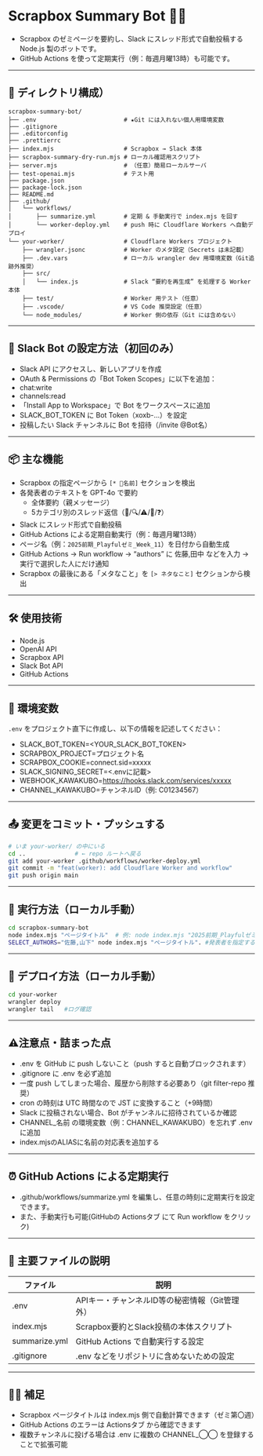 # Scrapbox Summary Bot 🤖📝
- Scrapbox のゼミページを要約し、Slack にスレッド形式で自動投稿する Node.js 製のボットです。
- GitHub Actions を使って定期実行（例：毎週月曜13時）も可能です。

---

## 📂 ディレクトリ構成）

```
scrapbox-summary-bot/
├── .env                         # ★Git には入れない個人用環境変数
├── .gitignore
├── .editorconfig
├── .prettierrc
├── index.mjs                    # Scrapbox → Slack 本体
├── scrapbox-summary-dry-run.mjs # ローカル確認用スクリプト
├── server.mjs                   # （任意）簡易ローカルサーバ
├── test-openai.mjs              # テスト用
├── package.json
├── package-lock.json
├── README.md
├── .github/
│   └── workflows/
│       ├── summarize.yml        # 定期 & 手動実行で index.mjs を回す
│       └── worker-deploy.yml    # push 時に Cloudflare Workers へ自動デプロイ
└── your-worker/                 # Cloudflare Workers プロジェクト
    ├── wrangler.jsonc           # Worker のメタ設定（Secrets は未記載）
    ├── .dev.vars                # ローカル wrangler dev 用環境変数（Git追跡外推奨）
    ├── src/
    │   └── index.js             # Slack “要約を再生成” を処理する Worker 本体
    ├── test/                    # Worker 用テスト（任意）
    ├── .vscode/                 # VS Code 推奨設定（任意）
    └── node_modules/            # Worker 側の依存（Git には含めない）

```

---

## 🤖 Slack Bot の設定方法（初回のみ）
- Slack API にアクセスし、新しいアプリを作成
- OAuth & Permissions の「Bot Token Scopes」に以下を追加：
- chat:write
- channels:read
- 「Install App to Workspace」で Bot をワークスペースに追加
- SLACK_BOT_TOKEN に Bot Token（xoxb-...）を設定
- 投稿したい Slack チャンネルに Bot を招待（/invite @Bot名）

---

## 📦 主な機能

- Scrapbox の指定ページから `[* 🎤名前]` セクションを検出
- 各発表者のテキストを GPT-4o で要約
  - 全体要約（親メッセージ）
  - 5カテゴリ別のスレッド返信（👏/🔍/⚠/🚧/❓）
- Slack にスレッド形式で自動投稿
- GitHub Actions による定期自動実行（例：毎週月曜13時）
- ページ名（例：`2025前期_Playfulゼミ_Week_11`）を日付から自動生成
- GitHub Actions → Run workflow → “authors” に 佐藤,田中 などを入力 → 実行で選択した人にだけ通知
- Scrapbox の最後にある「メタなこと」を `[> ネタなこと]` セクションから検出

---

## 🛠 使用技術

- Node.js
- OpenAI API
- Scrapbox API
- Slack Bot API
- GitHub Actions

---

## 📝 環境変数
`.env` をプロジェクト直下に作成し、以下の情報を記述してください：
- SLACK_BOT_TOKEN=<YOUR_SLACK_BOT_TOKEN>
- SCRAPBOX_PROJECT=プロジェクト名
- SCRAPBOX_COOKIE=connect.sid=xxxxx
- SLACK_SIGNING_SECRET=<.envに記載>
- WEBHOOK_KAWAKUBO=https://hooks.slack.com/services/xxxxx
- CHANNEL_KAWAKUBO=チャンネルID（例: C01234567）


---

## 📤 変更をコミット・プッシュする

```bash
# いま your-worker/ の中にいる
cd ..              # ← repo ルートへ戻る
git add your-worker .github/workflows/worker-deploy.yml
git commit -m "feat(worker): add Cloudflare Worker and workflow"
git push origin main


```

---

## 🚀 実行方法（ローカル手動）

```bash
cd scrapbox-summary-bot
node index.mjs "ページタイトル"  # 例: node index.mjs "2025前期_Playfulゼミ_Week_XX"
SELECT_AUTHORS="佐藤,山下" node index.mjs "ページタイトル". #発表者を指定する場合

```

---

## 🚀 デプロイ方法（ローカル手動）

```bash
cd your-worker
wrangler deploy
wrangler tail   #ログ確認

```

---

## ⚠️注意点・詰まった点
- .env を GitHub に push しないこと（push すると自動ブロックされます）
- .gitignore に .env を必ず追加
- 一度 push してしまった場合、履歴から削除する必要あり（git filter-repo 推奨）
- cron の時刻は UTC 時間なので JST に変換すること（+9時間）
- Slack に投稿されない場合、Bot がチャンネルに招待されているか確認
- CHANNEL_名前 の環境変数（例：CHANNEL_KAWAKUBO）を忘れず .env に追加
- index.mjsのALIASに名前の対応表を追加する

---

## ⏰ GitHub Actions による定期実行
- .github/workflows/summarize.yml を編集し、任意の時刻に定期実行を設定できます。
- また、手動実行も可能(GitHubの Actionsタブ にて Run workflow をクリック)

---

## 📘 主要ファイルの説明

| ファイル | 説明 |
----|----
| .env | APIキー・チャンネルID等の秘密情報（Git管理外） |
| index.mjs | Scrapbox要約とSlack投稿の本体スクリプト |
| summarize.yml | GitHub Actions で自動実行する設定 |
| .gitignore | .env などをリポジトリに含めないための設定 |


---

## 🙋‍♂️ 補足

- Scrapbox ページタイトルは index.mjs 側で自動計算できます（ゼミ第〇週）
- GitHub Actions のエラーは Actionsタブ から確認できます
- 複数チャンネルに投げる場合は .env に複数の CHANNEL_◯◯ を登録することで拡張可能



